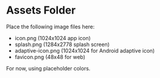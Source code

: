 # Assets Folder

Place the following image files here:
- icon.png (1024x1024 app icon)
- splash.png (1284x2778 splash screen)
- adaptive-icon.png (1024x1024 for Android adaptive icon)
- favicon.png (48x48 for web)

For now, using placeholder colors.